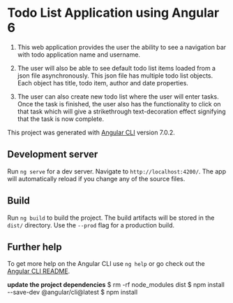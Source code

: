 # Todo List Application using Angular 6

1. This web application provides the user the ability to see a navigation bar with todo application name and username.

2. The user will also be able to see default todo list items loaded from a json file asynchronously. This json file has multiple todo list objects. Each object has title, todo item, author and date properties.

3. The user can also create new todo list where the user will enter tasks. Once the task is finished, the user also has the functionality to click on that task which will give a strikethrough text-decoration effect signifying that the task is now complete. 

This project was generated with [Angular CLI](https://github.com/angular/angular-cli) version 7.0.2.

## Development server

Run `ng serve` for a dev server. Navigate to `http://localhost:4200/`. The app will automatically reload if you change any of the source files.

## Build

Run `ng build` to build the project. The build artifacts will be stored in the `dist/` directory. Use the `--prod` flag for a production build.

## Further help

To get more help on the Angular CLI use `ng help` or go check out the [Angular CLI README](https://github.com/angular/angular-cli/blob/master/README.md).

<b>update the project dependencies</b>
$ rm -rf node_modules dist
$ npm install --save-dev @angular/cli@latest
$ npm install
